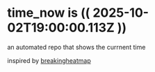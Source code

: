 # time_now is (( 2025-10-02T19:00:00.113Z ))

an automated repo that shows the currnent time

inspired by [breakingheatmap](https://github.com/breakingheatmap/breakingheatmap)